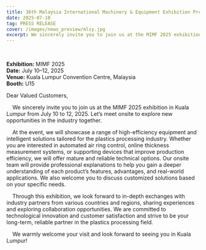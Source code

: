 ```yaml
---
title: 36th Malaysia International Machinery & Equipment Exhibition Preview
date: 2025-07-10
tag: PRESS RELEASE
cover: /images/news_preview/mlsy.jpg
excerpt: We sincerely invite you to join us at the MIMF 2025 exhibition in Kuala Lumpur from July 10 to 12, 2025. Let’s meet onsite to explore new opportunities in the industry together
---
```


    

**Exhibition:** MIMF 2025  
**Date:** July 10–12, 2025  
**Venue:** Kuala Lumpur Convention Centre, Malaysia  
**Booth:** U15

Dear Valued Customers,

    We sincerely invite you to join us at the MIMF 2025 exhibition in Kuala Lumpur from July 10 to 12, 2025. Let’s meet onsite to explore new opportunities in the industry together.

    At the event, we will showcase a range of high-efficiency equipment and intelligent solutions tailored for the plastics processing industry. Whether you are interested in automated air ring control, online thickness measurement systems, or supporting devices that improve production efficiency, we will offer mature and reliable technical options. Our onsite team will provide professional explanations to help you gain a deeper understanding of each product’s features, advantages, and real-world applications. We also welcome you to discuss customized solutions based on your specific needs.

    Through this exhibition, we look forward to in-depth exchanges with industry partners from various countries and regions, sharing experiences and exploring collaboration opportunities. We are committed to technological innovation and customer satisfaction and strive to be your long-term, reliable partner in the plastics processing field.

    We warmly welcome your visit and look forward to seeing you in Kuala Lumpur!
